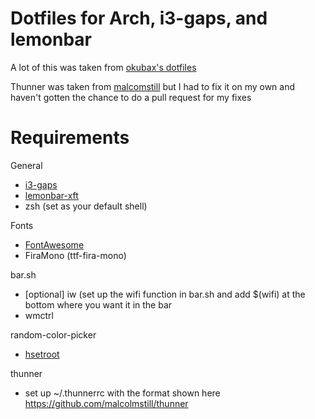 # Dotfiles for Arch, i3-gaps, and lemonbar
A lot of this was taken from [okubax's dotfiles](https://github.com/okubax/dotfiles)

Thunner was taken from [malcomstill](https://github.com/malcolmstill/thunner) but I had to fix it on my own and haven't gotten the chance to do a pull request for my fixes

# Requirements
General
* [i3-gaps](https://github.com/Airblader/i3)
* [lemonbar-xft](https://aur.archlinux.org/packages/lemonbar-xft-git/)
* zsh (set as your default shell)

Fonts
* [FontAwesome](https://aur.archlinux.org/packages/ttf-font-awesome/)
* FiraMono (ttf-fira-mono)

bar.sh
* [optional] iw (set up the wifi function in bar.sh and add $(wifi) at the bottom where you want it in the bar
* wmctrl

random-color-picker
* [hsetroot](https://aur.archlinux.org/packages/hsetroot/)

thunner
* set up ~/.thunnerrc with the format shown here https://github.com/malcolmstill/thunner
